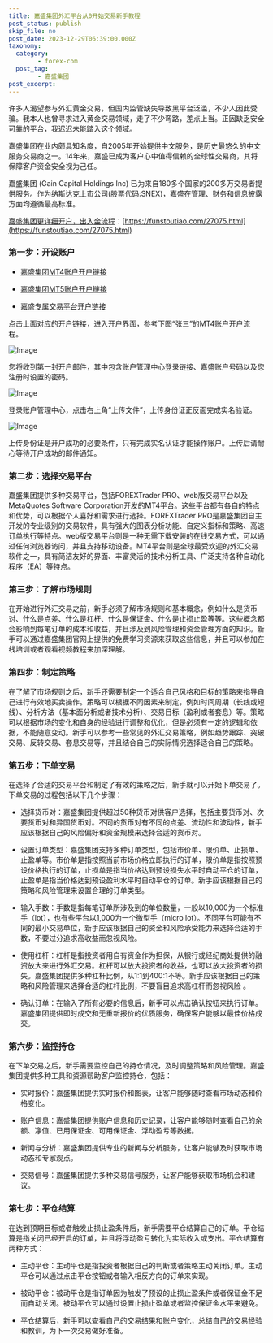 ```yaml
---
title: 嘉盛集团外汇平台从0开始交易新手教程
post_status: publish
skip_file: no
post_date: 2023-12-29T06:39:00.000Z
taxonomy:
  category:
        - forex-com
  post_tag:
        - 嘉盛集团
post_excerpt: 
---
```

许多人渴望参与外汇黄金交易，但国内监管缺失导致黑平台泛滥，不少人因此受骗。我本人也曾寻求进入黄金交易领域，走了不少弯路，差点上当。正因缺乏安全可靠的平台，我迟迟未能踏入这个领域。

嘉盛集团在业内颇具知名度，自2005年开始提供中文服务，是历史最悠久的中文服务交易商之一。14年来，嘉盛已成为客户心中值得信赖的全球性交易商，其将保障客户资金安全视为己任。

嘉盛集团 (Gain Capital Holdings Inc) 已为来自180多个国家的200多万交易者提供服务。作为纳斯达克上市公司(股票代码:SNEX)，嘉盛在管理、财务和信息披露方面均遵循最高标准。

[嘉盛集团更详细开户，出入金流程](https://funstoutiao.com/27075.html)：[https://funstoutiao.com/27075.html](https://funstoutiao.com/27075.html)

### 第一步：开设账户

* [嘉盛集团MT4账户开户链接](https://s.ssgg.net/jsmt4)

* [嘉盛集团MT5账户开户链接](https://s.ssgg.net/jsmt5)

* [嘉盛专属交易平台开户链接](https://s.ssgg.net/js)

点击上面对应的开户链接，进入开户界面，参考下图“张三”的MT4账户开户流程。

![Image](https://prod-files-secure.s3.us-west-2.amazonaws.com/39ed1227-6d7d-4570-be36-9ccd4a2c4241/7a167aea-686b-400d-af59-4e18eb607a40/640.png?X-Amz-Algorithm=AWS4-HMAC-SHA256&X-Amz-Content-Sha256=UNSIGNED-PAYLOAD&X-Amz-Credential=ASIAZI2LB466ZFGHR4SF%2F20250219%2Fus-west-2%2Fs3%2Faws4_request&X-Amz-Date=20250219T101308Z&X-Amz-Expires=3600&X-Amz-Security-Token=IQoJb3JpZ2luX2VjEHoaCXVzLXdlc3QtMiJHMEUCID5UXmuNE4jSvEhe2lh7odKyamzUVzGergDNHCDOsPhiAiEAjM%2FFFIAhDZVMxA6I%2Buf%2F%2BnVy2mmPBYok6L9RB9JsL94qiAQIo%2F%2F%2F%2F%2F%2F%2F%2F%2F%2F%2FARAAGgw2Mzc0MjMxODM4MDUiDC2wT96VImg14UPN6yrcAwMKXSDONL58ypWjs53KnCDCbpxmqihEu%2FV%2Fr1MSR2PvLvGP6uaOh1AOQEgIfwtOaib%2B%2BrHvRWqVDsoZ73m2d%2FBwT4zO9qiCOJGnXQJ085Fo805aZR0hBd95QFfF7o4s7QOC8XbQE%2FABGNwyij%2FZ7yuMUGy7N9B91lvOpm0zorWWy2GNfD57tCsqlrl0qUEHRk0GOLaHEUlwwwDNlakCvmHwVkYrgNW62Qp78zI2zy3BCE%2FkhDB2tV4lUubdQTXFa63Luv0KqJ0u3Pjq7AU4ec52mjPMkNJ9EhgXZLBz25uoqAjml1xHOfpscU6E9oNLc09G8Z8oXoKggkOdXPqYR2KES7LO6R%2BIvAA8VcoWrSbFHM7UHljWOqrgNXDGZGqHXALqbNePz9LAG9isDqVeuUjm8l6j8mPNFTchjp2Io9ENyrcb6PwfwtVUepKkXcD6wClgGwDpQIXQHf8jhIV495%2BBSk9XxRDuWQSA2gLiq6B%2B7Arsl2N42qtoVxyBJzWeuTUWNUpdr8J95ICNW3ISAtFSWVvSH7zbP9b2TuD5Q%2Ffpl2vYI1m%2BKgNNaJo6GAIdI%2BImhIs4Bq7B11c2369k4q0wEF9aXDTY25%2BeQ7HcEScQrawH9WVuNhEepwwsMKna1r0GOqUBe%2B54Qgy1sYAje%2BRus6TAz3Q%2Bk7W0p1BS9fAfduj25HkubIIImwnRPFestcFXWIYzcbRUTHANs4RKRUtVWeXKu1C46g84A%2BGsyimUre9JU7BLLMOv%2BeT2haCX4VCXjbHYeofnbyEe5zKjxiHYjvT5OFvvuVNSeUTIClcrEoOYplUep%2BWWmOgJTx1aUxvshOIvBqf%2FVYf46k1cZbgqtWrV9toJMuNg&X-Amz-Signature=3ff117a129c04a71b7fb5f6a5bfd712b46a83836f074d362611948971385fe33&X-Amz-SignedHeaders=host&x-id=GetObject)

您将收到第一封开户邮件，其中包含账户管理中心登录链接、嘉盛账户号码以及您注册时设置的密码。

![Image](https://prod-files-secure.s3.us-west-2.amazonaws.com/39ed1227-6d7d-4570-be36-9ccd4a2c4241/eaa1c6b3-2877-4284-a0e1-530e222c27fb/image.png?X-Amz-Algorithm=AWS4-HMAC-SHA256&X-Amz-Content-Sha256=UNSIGNED-PAYLOAD&X-Amz-Credential=ASIAZI2LB466ZFGHR4SF%2F20250219%2Fus-west-2%2Fs3%2Faws4_request&X-Amz-Date=20250219T101308Z&X-Amz-Expires=3600&X-Amz-Security-Token=IQoJb3JpZ2luX2VjEHoaCXVzLXdlc3QtMiJHMEUCID5UXmuNE4jSvEhe2lh7odKyamzUVzGergDNHCDOsPhiAiEAjM%2FFFIAhDZVMxA6I%2Buf%2F%2BnVy2mmPBYok6L9RB9JsL94qiAQIo%2F%2F%2F%2F%2F%2F%2F%2F%2F%2F%2FARAAGgw2Mzc0MjMxODM4MDUiDC2wT96VImg14UPN6yrcAwMKXSDONL58ypWjs53KnCDCbpxmqihEu%2FV%2Fr1MSR2PvLvGP6uaOh1AOQEgIfwtOaib%2B%2BrHvRWqVDsoZ73m2d%2FBwT4zO9qiCOJGnXQJ085Fo805aZR0hBd95QFfF7o4s7QOC8XbQE%2FABGNwyij%2FZ7yuMUGy7N9B91lvOpm0zorWWy2GNfD57tCsqlrl0qUEHRk0GOLaHEUlwwwDNlakCvmHwVkYrgNW62Qp78zI2zy3BCE%2FkhDB2tV4lUubdQTXFa63Luv0KqJ0u3Pjq7AU4ec52mjPMkNJ9EhgXZLBz25uoqAjml1xHOfpscU6E9oNLc09G8Z8oXoKggkOdXPqYR2KES7LO6R%2BIvAA8VcoWrSbFHM7UHljWOqrgNXDGZGqHXALqbNePz9LAG9isDqVeuUjm8l6j8mPNFTchjp2Io9ENyrcb6PwfwtVUepKkXcD6wClgGwDpQIXQHf8jhIV495%2BBSk9XxRDuWQSA2gLiq6B%2B7Arsl2N42qtoVxyBJzWeuTUWNUpdr8J95ICNW3ISAtFSWVvSH7zbP9b2TuD5Q%2Ffpl2vYI1m%2BKgNNaJo6GAIdI%2BImhIs4Bq7B11c2369k4q0wEF9aXDTY25%2BeQ7HcEScQrawH9WVuNhEepwwsMKna1r0GOqUBe%2B54Qgy1sYAje%2BRus6TAz3Q%2Bk7W0p1BS9fAfduj25HkubIIImwnRPFestcFXWIYzcbRUTHANs4RKRUtVWeXKu1C46g84A%2BGsyimUre9JU7BLLMOv%2BeT2haCX4VCXjbHYeofnbyEe5zKjxiHYjvT5OFvvuVNSeUTIClcrEoOYplUep%2BWWmOgJTx1aUxvshOIvBqf%2FVYf46k1cZbgqtWrV9toJMuNg&X-Amz-Signature=888b2ea25b8458b953220dff0d71b5677eeb0a6918f928dc4e9433ec5af7cbcf&X-Amz-SignedHeaders=host&x-id=GetObject)

登录账户管理中心，点击右上角“上传文件”，上传身份证正反面完成实名验证。

![Image](https://prod-files-secure.s3.us-west-2.amazonaws.com/39ed1227-6d7d-4570-be36-9ccd4a2c4241/54090639-09fc-46b4-a135-e0289f707147/image.png?X-Amz-Algorithm=AWS4-HMAC-SHA256&X-Amz-Content-Sha256=UNSIGNED-PAYLOAD&X-Amz-Credential=ASIAZI2LB466ZFGHR4SF%2F20250219%2Fus-west-2%2Fs3%2Faws4_request&X-Amz-Date=20250219T101308Z&X-Amz-Expires=3600&X-Amz-Security-Token=IQoJb3JpZ2luX2VjEHoaCXVzLXdlc3QtMiJHMEUCID5UXmuNE4jSvEhe2lh7odKyamzUVzGergDNHCDOsPhiAiEAjM%2FFFIAhDZVMxA6I%2Buf%2F%2BnVy2mmPBYok6L9RB9JsL94qiAQIo%2F%2F%2F%2F%2F%2F%2F%2F%2F%2F%2FARAAGgw2Mzc0MjMxODM4MDUiDC2wT96VImg14UPN6yrcAwMKXSDONL58ypWjs53KnCDCbpxmqihEu%2FV%2Fr1MSR2PvLvGP6uaOh1AOQEgIfwtOaib%2B%2BrHvRWqVDsoZ73m2d%2FBwT4zO9qiCOJGnXQJ085Fo805aZR0hBd95QFfF7o4s7QOC8XbQE%2FABGNwyij%2FZ7yuMUGy7N9B91lvOpm0zorWWy2GNfD57tCsqlrl0qUEHRk0GOLaHEUlwwwDNlakCvmHwVkYrgNW62Qp78zI2zy3BCE%2FkhDB2tV4lUubdQTXFa63Luv0KqJ0u3Pjq7AU4ec52mjPMkNJ9EhgXZLBz25uoqAjml1xHOfpscU6E9oNLc09G8Z8oXoKggkOdXPqYR2KES7LO6R%2BIvAA8VcoWrSbFHM7UHljWOqrgNXDGZGqHXALqbNePz9LAG9isDqVeuUjm8l6j8mPNFTchjp2Io9ENyrcb6PwfwtVUepKkXcD6wClgGwDpQIXQHf8jhIV495%2BBSk9XxRDuWQSA2gLiq6B%2B7Arsl2N42qtoVxyBJzWeuTUWNUpdr8J95ICNW3ISAtFSWVvSH7zbP9b2TuD5Q%2Ffpl2vYI1m%2BKgNNaJo6GAIdI%2BImhIs4Bq7B11c2369k4q0wEF9aXDTY25%2BeQ7HcEScQrawH9WVuNhEepwwsMKna1r0GOqUBe%2B54Qgy1sYAje%2BRus6TAz3Q%2Bk7W0p1BS9fAfduj25HkubIIImwnRPFestcFXWIYzcbRUTHANs4RKRUtVWeXKu1C46g84A%2BGsyimUre9JU7BLLMOv%2BeT2haCX4VCXjbHYeofnbyEe5zKjxiHYjvT5OFvvuVNSeUTIClcrEoOYplUep%2BWWmOgJTx1aUxvshOIvBqf%2FVYf46k1cZbgqtWrV9toJMuNg&X-Amz-Signature=04fb34e7460f22d0b41cb63b6815a7c380af54f791a33f4b34ec3f3a839d17ca&X-Amz-SignedHeaders=host&x-id=GetObject)

上传身份证是开户成功的必要条件，只有完成实名认证才能操作账户。上传后请耐心等待开户成功的邮件通知。

### 第二步：选择交易平台

嘉盛集团提供多种交易平台，包括FOREXTrader PRO、web版交易平台以及MetaQuotes Software Corporation开发的MT4平台。这些平台都有各自的特点和优势，可以根据个人喜好和需求进行选择。FOREXTrader PRO是嘉盛集团自主开发的专业级别的交易软件，具有强大的图表分析功能、自定义指标和策略、高速订单执行等特点。web版交易平台则是一种无需下载安装的在线交易方式，可以通过任何浏览器访问，并且支持移动设备。MT4平台则是全球最受欢迎的外汇交易软件之一，具有简洁友好的界面、丰富灵活的技术分析工具、广泛支持各种自动化程序（EA）等特点。

### 第三步：了解市场规则

在开始进行外汇交易之前，新手必须了解市场规则和基本概念，例如什么是货币对、什么是点差、什么是杠杆、什么是保证金、什么是止损止盈等等。这些概念都会影响到每笔订单的成本和收益，并且涉及到风险管理和资金管理方面的知识。新手可以通过嘉盛集团官网上提供的免费学习资源来获取这些信息，并且可以参加在线培训或者观看视频教程来加深理解。

### 第四步：制定策略

在了解了市场规则之后，新手还需要制定一个适合自己风格和目标的策略来指导自己进行有效地买卖操作。策略可以根据不同因素来制定，例如时间周期（长线或短线）、分析方法（基本面分析或者技术分析）、交易目标（盈利或者套息）等。策略可以根据市场的变化和自身的经验进行调整和优化，但是必须有一定的逻辑和依据，不能随意变动。新手可以参考一些常见的外汇交易策略，例如趋势跟踪、突破交易、反转交易、套息交易等，并且结合自己的实际情况选择适合自己的策略。

### 第五步：下单交易

在选择了合适的交易平台和制定了有效的策略之后，新手就可以开始下单交易了。下单交易的过程包括以下几个步骤：

* 选择货币对：嘉盛集团提供超过50种货币对供客户选择，包括主要货币对、次要货币对和异国货币对。不同的货币对有不同的点差、流动性和波动性，新手应该根据自己的风险偏好和资金规模来选择合适的货币对。

* 设置订单类型：嘉盛集团支持多种订单类型，包括市价单、限价单、止损单、止盈单等。市价单是指按照当前市场价格立即执行的订单，限价单是指按照预设价格执行的订单，止损单是指当价格达到预设损失水平时自动平仓的订单，止盈单是指当价格达到预设盈利水平时自动平仓的订单。新手应该根据自己的策略和风险管理来设置合理的订单类型。

* 输入手数：手数是指每笔订单所涉及到的单位数量，一般以10,000为一个标准手（lot），也有些平台以1,000为一个微型手（micro lot）。不同平台可能有不同的最小交易单位，新手应该根据自己的资金和风险承受能力来选择合适的手数，不要过分追求高收益而忽视风险。

* 使用杠杆：杠杆是指投资者用自有资金作为担保，从银行或经纪商处提供的融资放大来进行外汇交易。杠杆可以放大投资者的收益，也可以放大投资者的损失。嘉盛集团提供多种杠杆比例，从1:1到400:1不等。新手应该根据自己的策略和风险管理来选择合适的杠杆比例，不要盲目追求高杠杆而忽视风险 。

* 确认订单：在输入了所有必要的信息后，新手可以点击确认按钮来执行订单。嘉盛集团提供即时成交和无重新报价的优质服务，确保客户能够以最佳价格成交。

### 第六步：监控持仓

在下单交易之后，新手需要监控自己的持仓情况，及时调整策略和风险管理。嘉盛集团提供多种工具和资源帮助客户监控持仓，包括：

* 实时报价：嘉盛集团提供实时报价和图表，让客户能够随时查看市场动态和价格变化。

* 账户信息：嘉盛集团提供账户信息和历史记录，让客户能够随时查看自己的余额、净值、已用保证金、可用保证金、浮动盈亏等数据。

* 新闻与分析：嘉盛集团提供专业的新闻与分析服务，让客户能够及时获取市场动态和专家观点。

* 交易信号：嘉盛集团提供多种交易信号服务，让客户能够获取市场机会和建议。

### 第七步：平仓结算

在达到预期目标或者触发止损止盈条件后，新手需要平仓结算自己的订单。平仓结算是指关闭已经开启的订单，并且将浮动盈亏转化为实际收入或支出。平仓结算有两种方式：

* 主动平仓：主动平仓是指投资者根据自己的判断或者策略主动关闭订单。主动平仓可以通过点击平仓按钮或者输入相反方向的订单来实现。

* 被动平仓：被动平仓是指订单因为触发了预设的止损止盈条件或者保证金不足而自动关闭。被动平仓可以通过设置止损止盈单或者监控保证金水平来避免。

* 平仓结算后，新手可以查看自己的交易结果和账户变化，总结自己的交易经验和教训，为下一次交易做好准备。